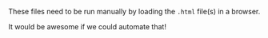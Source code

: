 These files need to be run manually by loading the `.html` file(s) in a browser.

It would be awesome if we could automate that!
